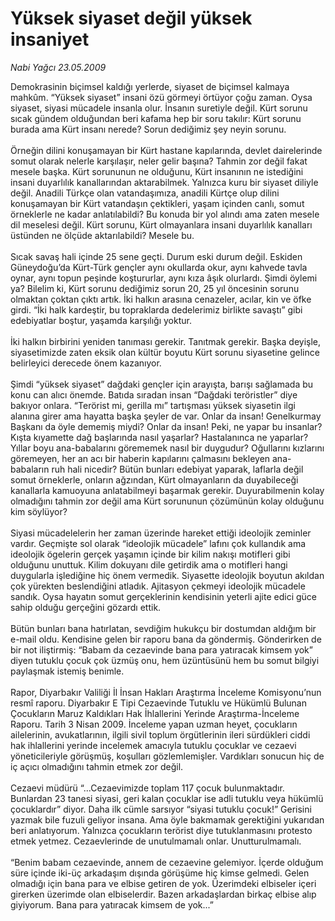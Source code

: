 # Yüksek siyaset değil yüksek insaniyet

*Nabi Yağcı 23.05.2009*

<div class="taraf_structure_2col_1zq">
<div class="margen_n">



 <p>Demokrasinin biçimsel kaldığı yerlerde, siyaset de biçimsel kalmaya mahkûm. “Yüksek siyaset” insani özü görmeyi örtüyor çoğu zaman. Oysa siyaset, siyasi mücadele insanla olur. İnsanın suretiyle değil. Kürt sorunu sıcak gündem olduğundan beri kafama hep bir soru takılır: Kürt sorunu burada ama Kürt insanı nerede? Sorun dediğimiz şey neyin sorunu. <br/><br/>Örneğin dilini konuşamayan bir Kürt hastane kapılarında, devlet dairelerinde somut olarak nelerle karşılaşır, neler gelir başına? Tahmin zor değil fakat mesele başka. Kürt sorununun ne olduğunu, Kürt insanının ne istediğini insani duyarlılık kanallarından aktarabilmek. Yalnızca kuru bir siyaset diliyle değil. Anadili Türkçe olan vatandaşımıza, anadili Kürtçe olup dilini konuşamayan bir Kürt vatandaşın çektikleri, yaşam içinden canlı, somut örneklerle ne kadar anlatılabildi? Bu konuda bir yol alındı ama zaten mesele dil meselesi değil. Kürt sorunu, Kürt olmayanlara insani duyarlılık kanalları üstünden ne ölçüde aktarılabildi? Mesele bu. <br/><br/>Sıcak savaş hali içinde 25 sene geçti. Durum eski durum değil. Eskiden Güneydoğu’da Kürt-Türk gençler aynı okullarda okur, aynı kahvede tavla oynar, aynı topun peşinde koştururlar, aynı kıza âşık olurlardı. Şimdi öylemi ya? Bilelim ki, Kürt sorunu dediğimiz sorun 20, 25 yıl öncesinin sorunu olmaktan çoktan çıktı artık. İki halkın arasına cenazeler, acılar, kin ve öfke girdi. “İki halk kardeştir, bu topraklarda dedelerimiz birlikte savaştı” gibi edebiyatlar boştur, yaşamda karşılığı yoktur. <br/><br/>İki halkın birbirini yeniden tanıması gerekir. Tanıtmak gerekir. Başka deyişle, siyasetimizde zaten eksik olan kültür boyutu Kürt sorunu siyasetine gelince belirleyici derecede önem kazanıyor. <br/><br/>Şimdi “yüksek siyaset” dağdaki gençler için arayışta, barışı sağlamada bu konu can alıcı önemde. Batıda sıradan insan “Dağdaki teröristler” diye bakıyor onlara. “Terörist mi, gerilla mı” tartışması yüksek siyasetin ilgi alanına girer ama hayatta başka şeyler de var. Onlar da insan! Genelkurmay Başkanı da öyle dememiş miydi? Onlar da insan! Peki, ne yapar bu insanlar? Kışta kıyamette dağ başlarında nasıl yaşarlar? Hastalanınca ne yaparlar? Yıllar boyu ana-babalarını görememek nasıl bir duygudur? Oğullarını kızlarını göremeyen, her an acı bir haberin kapılarını çalmasını bekleyen ana-babaların ruh hali nicedir? Bütün bunları edebiyat yaparak, laflarla değil somut örneklerle, onların ağzından, Kürt olmayanların da duyabileceği kanallarla kamuoyuna anlatabilmeyi başarmak gerekir. Duyurabilmenin kolay olmadığını tahmin zor değil ama Kürt sorununun çözümünün kolay olduğunu kim söylüyor? <br/><br/>Siyasi mücadelelerin her zaman üzerinde hareket ettiği ideolojik zeminler vardır. Geçmişte sol olarak “ideolojik mücadele” lafını çok kullandık ama ideolojik ögelerin gerçek yaşamın içinde bir kilim nakışı motifleri gibi olduğunu unuttuk. Kilim dokuyanı dile getirdik ama o motifleri hangi duygularla işlediğine hiç önem vermedik. Siyasette ideolojik boyutun akıldan çok yürekten beslendiğini atladık. Ajitasyon çekmeyi ideolojik mücadele sandık. Oysa hayatın somut gerçeklerinin kendisinin yeterli ajite edici güce sahip olduğu gerçeğini gözardı ettik. <br/><br/>Bütün bunları bana hatırlatan, sevdiğim hukukçu bir dostumdan aldığım bir e-mail oldu. Kendisine gelen bir raporu bana da göndermiş. Gönderirken de bir not iliştirmiş: “Babam da cezaevinde bana para yatıracak kimsem yok” diyen tutuklu çocuk çok üzmüş onu, hem üzüntüsünü hem bu somut bilgiyi paylaşmak istemiş benimle. <br/><br/>Rapor, Diyarbakır Valiliği İl İnsan Hakları Araştırma İnceleme Komisyonu’nun resmî raporu. Diyarbakır E Tipi Cezaevinde Tutuklu ve Hükümlü Bulunan Çocukların Maruz Kaldıkları Hak İhlallerini Yerinde Araştırma-İnceleme Raporu. Tarih 3 Nisan 2009. İnceleme yapan uzman heyet, çocukların ailelerinin, avukatlarının, ilgili sivil toplum örgütlerinin ileri sürdükleri ciddi hak ihlallerini yerinde incelemek amacıyla tutuklu çocuklar ve cezaevi yöneticileriyle görüşmüş, koşulları gözlemlemişler. Vardıkları sonucun hiç de iç açıcı olmadığını tahmin etmek zor değil. <br/><br/>Cezaevi müdürü “...Cezaevimizde toplam 117 çocuk bulunmaktadır. Bunlardan 23 tanesi siyasi, geri kalan çocuklar ise adli tutuklu veya hükümlü çocuklardır” diyor.<i> </i>Daha ilk cümle sarsıyor “siyasi tutuklu çocuk!” Gerisini yazmak bile fuzuli geliyor insana. Ama öyle bakmamak gerektiğini yukarıdan beri anlatıyorum. Yalnızca çocukların terörist diye tutuklanmasını protesto etmek yetmez. Cezaevlerinde de unutulmamalı onlar. Unutturulmamalı. <br/><br/>“Benim babam cezaevinde, annem de cezaevine gelemiyor. İçerde olduğum süre içinde iki-üç arkadaşım dışında görüşüme hiç kimse gelmedi. Gelen olmadığı için bana para ve elbise getiren de yok. Üzerimdeki elbiseler içeri girerken üzerimde olan elbiselerdir. Bazen arkadaşlardan birkaç elbise alıp giyiyorum. Bana para yatıracak kimsem de yok...”</p>

<br/>


<div id="taraf_not">
</div>

</div>


</div>
